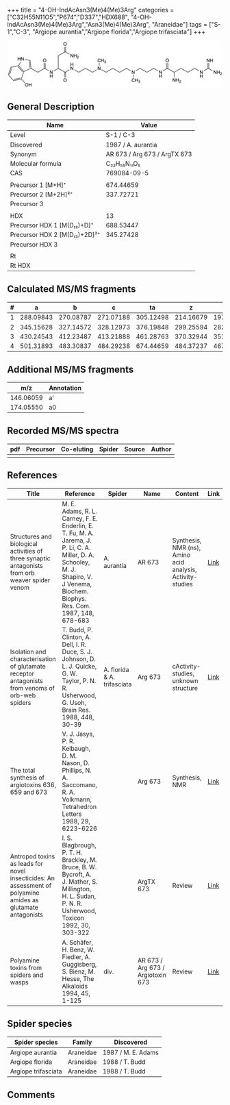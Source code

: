 +++
title = "4-OH-IndAcAsn3(Me)4(Me)3Arg"
categories = ["C32H55N11O5","P674","D337","HDX688",
"4-OH-IndAcAsn3(Me)4(Me)3Arg","Asn3(Me)4(Me)3Arg",
"Araneidae"]
tags = ["S-1","C-3",
"Argiope aurantia","Argiope florida","Argiope trifasciata"]
+++

![](/img/4-OH-IndAcAsn3(Me)4(Me)3Arg.png)

## General Description

| Name                         | Value                        |
|------------------------------|------------------------------|
| Level                        | S-1 / C-3                          |
| Discovered                   | 1987 / A. aurantia           |
| Synonym                      | AR 673 / Arg 673 / ArgTX 673 |
| Molecular formula            | C₃₂H₅₅N₁₁O₅                  |
| CAS                          | 769084-09-5                  |
|                              |                              |
| Precursor 1 [M+H]⁺           | 674.44659                    |
| Precursor 2 [M+2H]²⁺         | 337.72721                    |
| Precursor 3                  |                              |
|                              |                              |
| HDX                          | 13                           |
| Precursor HDX 1 [M(D₁₃)+D]⁺   | 688.53447                    |
| Precursor HDX 2 [M(D₁₃)+2D]²⁺ | 345.27428                    |
| Precursor HDX 3              |                              |
|                              |                              |
| Rt                           |                              |
| Rt HDX                       |                              |

## Calculated MS/MS fragments

| # | a         | b         | c         | ta        | z         | y         | tz        |
|---|-----------|-----------|-----------|-----------|-----------|-----------|-----------|
| 1 | 288.09843 | 270.08787 | 271.07188 | 305.12498 | 214.16679 | 197.14024 | 245.20899 |
| 2 | 345.15628 | 327.14572 | 328.12973 | 376.19848 | 299.25594 | 282.22939 | 330.29814 |
| 3 | 430.24543 | 412.23487 | 413.21888 | 461.28763 | 370.32944 | 353.30289 | 387.35599 |
| 4 | 501.31893 | 483.30837 | 484.29238 | 674.44659 | 484.37237 | 467.34582 | 501.39892 |

## Additional MS/MS fragments

| m/z       | Annotation |
|-----------|------------|
| 146.06059    | a'   |
| 174.05550    | a0   |

## Recorded MS/MS spectra

| pdf | Precursor | Co-eluting | Spider | Source | Author |
|-----|-----------|------------|--------|--------|--------|
|     |           |            |        |        |        |

## References

| Title                                                                                                       | Reference                                                                                                                                                                             | Spider                      | Name                              | Content                                                    | Link                                                                        |
|-------------------------------------------------------------------------------------------------------------|---------------------------------------------------------------------------------------------------------------------------------------------------------------------------------------|-----------------------------|-----------------------------------|------------------------------------------------------------|-----------------------------------------------------------------------------|
| Structures and biological activities of three synaptic antagonists from orb weaver spider venom             | M. E. Adams, R. L. Carney, F. E. Enderlin, E. T. Fu, M. A. Jarema, J. P. Li, C. A. Miller, D. A. Schooley, M. J. Shapiro, V. J Venema, Biochem. Biophys. Res. Com. 1987, 148, 678-683 | A. aurantia                 | AR 673                            | Synthesis, NMR (ns), Amino acid analysis, Activity-studies | [Link](https://www.sciencedirect.com/science/article/pii/0006291X87909302)  |
| Isolation and characterisation of glutamate receptor antagonists from venoms of orb-web spiders             | T. Budd, P. Clinton, A. Dell, I. R. Duce, S. J. Johnson, D. L. J. Quicke, G. W. Taylor, P. N. R. Usherwood, G. Usoh, Brain Res. 1988, 448, 30-39                                      | A. florida & A. trifasciata | Arg 673                           | cActivity-studies, unknown structure                       | [Link](https://www.sciencedirect.com/science/article/pii/0006899388910980)  |
| The total synthesis of argiotoxins 636, 659 and 673                                                         | V. J. Jasys, P. R. Kelbaugh, D. M. Nason, D. Phillips, N. A. Saccomano, R. A. Volkmann, Tetrahedron Letters 1988, 29, 6223-6226                                                       |                             | Arg 673                           | Synthesis, NMR                                             | [Link](https://www.sciencedirect.com/science/article/pii/S0040403900823102) |
| Antropod toxins as leads for novel insecticides: An assessment of polyamine amides as glutamate antagonists | I. S. Blagbrough, P. T. H. Brackley, M. Bruce, B. W. Bycroft, A. J. Mather, S. Millington, H. L. Sudan, P. N. R. Usherwood, Toxicon 1992, 30, 303-322                                 |                             | ArgTX 673                         | Review                                                     | [Link](https://www.sciencedirect.com/science/article/pii/0041010192908712)  |
| Polyamine toxins from spiders and wasps                                                                     | A. Schäfer, H. Benz, W. Fiedler, A. Guggisberg, S. Bienz, M. Hesse, The Alkaloids 1994, 45, 1-125                                                                                     | div.                        | AR 673 / Arg 673 / Argiotoxin 673 | Review                                                     | [Link](https://www.sciencedirect.com/science/article/pii/S009995980860276X) |

## Spider species

| Spider species      | Family    | Discovered         |
|---------------------|-----------|--------------------|
| Argiope aurantia    | Araneidae | 1987 / M. E. Adams |
| Argiope florida     | Araneidae | 1988 / T. Budd     |
| Argiope trifasciata | Araneidae | 1988 / T. Budd     |

## Comments